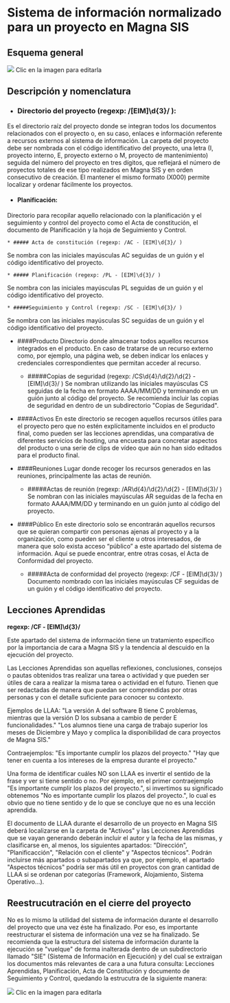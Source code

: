 # Sistema de información normalizado para un proyecto en Magna SIS


## Esquema general

[![](https://docs.google.com/drawings/d/1cWFzESKB95219659yr3Jx4KYYPJC-pm0JPzU88oEeoM/pub?w=962&h=450)](https://docs.google.com/drawings/d/1cWFzESKB95219659yr3Jx4KYYPJC-pm0JPzU88oEeoM/edit?usp=sharing)
Clic en la imagen para editarla

## Descripción y nomenclatura


* ### Directorio del proyecto (regexp: /[EIM]\d{3}/ ):
Es el directorio raíz del proyecto donde se integran todos los documentos relacionados con el proyecto o, en su caso, enlaces e información referente a recursos externos al sistema de información. La carpeta del proyecto debe ser nombrada con el código identificativo del proyecto, una letra (I, proyecto interno, E, proyecto externo o M, proyecto de mantenimiento) seguida del número del proyecto en tres dígitos, que reflejará el número de proyectos totales de ese tipo realizados en Magna SIS y en orden consecutivo de creación. El mantener el mismo formato (X000) permite localizar y ordenar fácilmente los proyectos.

  * #### Planificación:
Directorio para recopilar aquello relacionado con la planificación y el seguimiento y control del proyecto como el Acta de constitución, el documento de Planificación y la hoja de Seguimiento y Control.

    * ##### Acta de constitución (regexp: /AC - [EIM]\d{3}/ )
Se nombra con las iniciales mayúsculas AC seguidas de un guión y el código identificativo del proyecto.

    * ##### Planificación (regexp: /PL - [EIM]\d{3}/ )
Se nombra con las iniciales mayúsculas PL seguidas de un guión y el código identificativo del proyecto.

    * #####Seguimiento y Control (regexp: /SC - [EIM]\d{3}/ )
Se nombra con las iniciales mayúsculas SC seguidas de un guión y el código identificativo del proyecto.

  * ####Producto
Directorio donde almacenar todos aquellos recursos integrados en el producto. En caso de tratarse de un recurso externo como, por ejemplo, una página web, se deben indicar los enlaces y credenciales correspondientes que permitan acceder al recurso.

    * #####Copias de seguridad (regexp: /CS\d{4}/\d{2}/\d{2} - [EIM]\d{3}/ )
Se nombran utilizando las iniciales mayúsculas CS seguidas de la fecha en formato AAAA/MM/DD y terminando en un guión junto al código del proyecto. Se recomienda incluir las copias de seguridad en dentro de un subdirectorio "Copias de Seguridad".

  * ####Activos
En este directorio se recogen aquellos recursos útiles para el proyecto pero que no estén explícitamente incluidos en el producto final, como pueden ser las lecciones aprendidas, una comparativa de diferentes servicios de hosting, una encuesta para concretar aspectos del producto o una serie de clips de vídeo que aún no han sido editados para el producto final.

  * ####Reuniones
Lugar donde recoger los recursos generados en las reuniones, principalmente las actas de reunión.

    * #####Actas de reunión (regexp: /AR\d{4}/\d{2}/\d{2} - [EIM]\d{3}/ )
Se nombran con las iniciales mayúsculas AR seguidas de la fecha en formato AAAA/MM/DD y terminando en un guión junto al código del proyecto.

  * ####Público
En este directorio solo se encontrarán aquellos recursos que se quieran compartir con personas ajenas al proyecto y a la organización, como pueden ser el cliente u otros interesados, de manera que solo exista acceso “público” a este apartado del sistema de información. Aquí se puede encontrar, entre otras cosas, el Acta de Conformidad del proyecto.

    * #####Acta de conformidad del proyecto (regexp: /CF - [EIM]\d{3}/ )
Documento nombrado con las iniciales mayúsculas CF seguidas de un guión y el código identificativo del proyecto.


## Lecciones Aprendidas
**regexp: /CF - [EIM]\d{3}/**

Este apartado del sistema de información tiene un tratamiento específico por la importancia de cara a Magna SIS y la tendencia al descuido en la ejecución del proyecto.

Las Lecciones Aprendidas son aquellas reflexiones, conclusiones, consejos o pautas obtenidos tras realizar una tarea o actividad y que pueden ser útiles de cara a realizar la misma tarea o actividad en el futuro. Tienen que ser redactadas de manera que puedan ser comprendidas por otras personas y con el detalle suficiente para conocer su contexto.

Ejemplos de LLAA:
"La versión A del software B tiene C problemas, mientras que la versión D los subsana a cambio de perder E funcionalidades."
"Los alumnos tiene una carga de trabajo superior los meses de Diciembre y Mayo y complica la disponibilidad de cara proyectos de Magna SIS."

Contraejemplos:
"Es importante cumplir los plazos del proyecto."
"Hay que tener en cuenta a los intereses de la empresa durante el proyecto."

Una forma de identificar cuáles NO son LLAA es invertir el sentido de la frase y ver si tiene sentido o no. Por ejemplo, en el primer contraejemplo "Es importante cumplir los plazos del proyecto.", si invertimos su significado obtenemos "No es importante cumplir los plazos del proyecto.", lo cual es obvio que no tiene sentido y de lo que se concluye que no es una lección aprendida.

El documento de LLAA durante el desarrollo de un proyecto en Magna SIS deberá localizarse en la carpeta de "Activos" y las Lecciones Aprendidas que se vayan generando deberán incluir el autor y la fecha de las mismas, y clasificarse en, al menos, los siguientes apartados: "Dirección", "Planificacción", "Relación con el cliente" y "Aspectos técnicos". Podrán incluirse más apartados o subapartados ya que, por ejemplo, el apartado "Aspectos técnicos" podría ser más útil en proyectos con gran cantidad de LLAA si se ordenan por categorías (Framework, Alojamiento, Sistema Operativo...).


## Reestrucutración en el cierre del proyecto

No es lo mismo la utilidad del sistema de información durante el desarrollo del proyecto que una vez éste ha finalizado. Por eso, es importante reestructurar el sistema de información una vez se ha finalizado. Se recomienda que la estructura del sistema de información durante la ejecución se "vuelque" de forma inalterada dentro de un subdirectorio llamado "SIE" (Sistema de Información en Ejecución) y del  cual se extraigan los documentos más relevantes de cara a una futura consulta: Lecciones Aprendidas, Planificación, Acta de Constitución y documento de Seguimiento y Control, quedando la estrucutra de la siguiente manera:

[![](https://docs.google.com/drawings/d/1h3_T12SkvY_K0bo1m6bVeoj0tcn8nFyANIZ64RXtZfQ/pub?w=963&amp;h=541)](https://docs.google.com/drawings/d/1h3_T12SkvY_K0bo1m6bVeoj0tcn8nFyANIZ64RXtZfQ/edit?usp=sharing)
Clic en la imagen para editarla







